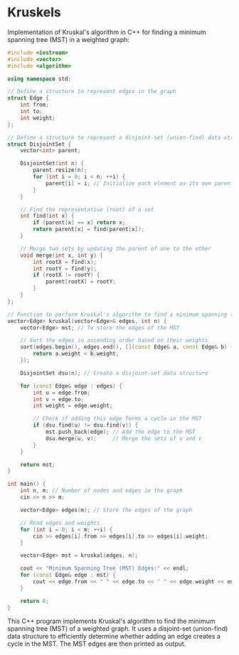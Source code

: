 # Kruskels

Implementation of Kruskal's algorithm in C++ for finding a minimum spanning tree (MST) in a weighted graph:

```cpp
#include <iostream>
#include <vector>
#include <algorithm>

using namespace std;

// Define a structure to represent edges in the graph
struct Edge {
    int from;
    int to;
    int weight;
};

// Define a structure to represent a disjoint-set (union-find) data structure
struct DisjointSet {
    vector<int> parent;

    DisjointSet(int n) {
        parent.resize(n);
        for (int i = 0; i < n; ++i) {
            parent[i] = i; // Initialize each element as its own parent
        }
    }

    // Find the representative (root) of a set
    int find(int x) {
        if (parent[x] == x) return x;
        return parent[x] = find(parent[x]);
    }

    // Merge two sets by updating the parent of one to the other
    void merge(int x, int y) {
        int rootX = find(x);
        int rootY = find(y);
        if (rootX != rootY) {
            parent[rootX] = rootY;
        }
    }
};

// Function to perform Kruskal's algorithm to find a minimum spanning tree (MST)
vector<Edge> kruskal(vector<Edge>& edges, int n) {
    vector<Edge> mst; // To store the edges of the MST

    // Sort the edges in ascending order based on their weights
    sort(edges.begin(), edges.end(), [](const Edge& a, const Edge& b) {
        return a.weight < b.weight;
    });

    DisjointSet dsu(n); // Create a disjoint-set data structure

    for (const Edge& edge : edges) {
        int u = edge.from;
        int v = edge.to;
        int weight = edge.weight;

        // Check if adding this edge forms a cycle in the MST
        if (dsu.find(u) != dsu.find(v)) {
            mst.push_back(edge); // Add the edge to the MST
            dsu.merge(u, v);     // Merge the sets of u and v
        }
    }

    return mst;
}

int main() {
    int n, m; // Number of nodes and edges in the graph
    cin >> n >> m;

    vector<Edge> edges(m); // Store the edges of the graph

    // Read edges and weights
    for (int i = 0; i < m; ++i) {
        cin >> edges[i].from >> edges[i].to >> edges[i].weight;
    }

    vector<Edge> mst = kruskal(edges, n);

    cout << "Minimum Spanning Tree (MST) Edges:" << endl;
    for (const Edge& edge : mst) {
        cout << edge.from << " " << edge.to << " " << edge.weight << endl;
    }

    return 0;
}
```

This C++ program implements Kruskal's algorithm to find the minimum spanning tree (MST) of a weighted graph. It uses a disjoint-set (union-find) data structure to efficiently determine whether adding an edge creates a cycle in the MST. The MST edges are then printed as output.